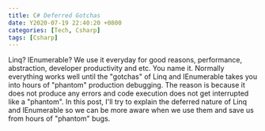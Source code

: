 ```yaml
---
title: C# Deferred Gotchas
date: Y2020-07-19 22:40:20 +0800
categories: [Tech, Csharp]
tags: [Csharp]
---
```


Linq? IEnumerable? We use it everyday for good reasons, performance, abstraction, developer productivity and etc. You name it. Normally everything works well until the "gotchas" of Linq and IEnumerable takes you into hours of "phantom" production debugging. The reason is because it does not produce any errors and code execution does not get interrupted like a "phantom". In this post, I'll try to explain the deferred nature of Linq and IEnumerable so we can be more aware when we use them and save us from hours of "phantom" bugs.